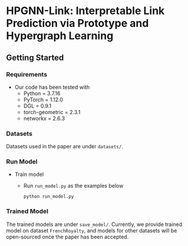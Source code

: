 # HPGNN-Link: Interpretable Link Prediction via Prototype and Hypergraph Learning

## Getting Started

### Requirements

- Our code has been tested with
  - Python = 3.7.16
  - PyTorch = 1.12.0
  - DGL = 0.9.1
  - torch-geometric = 2.3.1
  - networkx = 2.6.3

### Datasets

Datasets used in the paper are under `datasets/`.

### Run Model

- Train model

  - Run `run_model.py` as the examples below

    ```
    python run_model.py
    ```

### Trained Model
The trained models are under `save_model/`. Currently, we provide trained model on dataset `FrenchRoyalty`, and models for other datasets will be open-sourced once the paper has been accepted.
